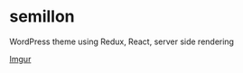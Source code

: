 # semillon
WordPress theme using Redux, React, server side rendering

[Imgur](http://i.imgur.com/GHabSbP.png)
